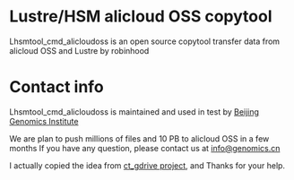 # Lustre/HSM alicloud OSS copytool
Lhsmtool_cmd_alicloudoss is an open source copytool transfer data from alicloud OSS and Lustre by robinhood

# Contact info
Lhsmtool_cmd_alicloudoss is maintained and used in test by [Beijing Genomics Institute](http://www.genomics.org.cn/)

We are plan to push millions of files and 10 PB to alicloud OSS in a few months
If you have any question, please contact us at info@genomics.cn

I actually copied the idea from [ct_gdrive project](https://github.com/stanford-rc/ct_gdrive), and Thanks for your help.

